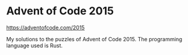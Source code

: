 # Advent of Code 2015
https://adventofcode.com/2015

My solutions to the puzzles of Advent of Code 2015. The programming language used is Rust.
